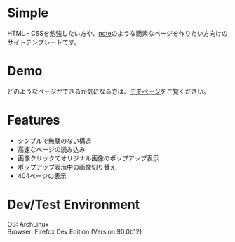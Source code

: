 # Simple
HTML・CSSを勉強したい方や、[note](https://note.com/info/n/nea1b96233fbf)のような簡素なページを作りたい方向けのサイトテンプレートです。

# Demo
どのようなページができるか気になる方は、[デモページ](https://demo-mrmk.ml/simple)をご覧ください。

# Features
- シンプルで無駄のない構造
- 高速なページの読み込み
- 画像クリックでオリジナル画像のポップアップ表示
- ポップアップ表示中の画像切り替え
- 404ページの表示

# Dev/Test Environment
OS: ArchLinux<br>
Browser: Firefox Dev Edition (Version 90.0b12)